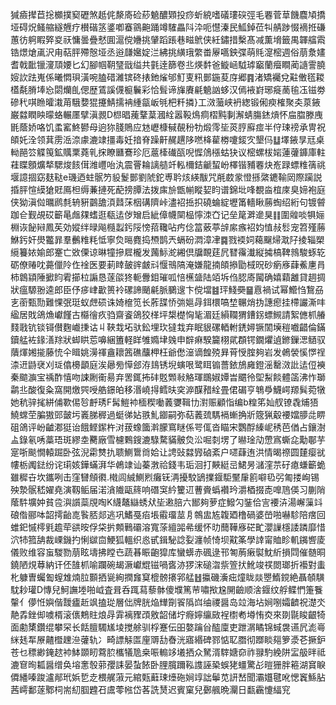㺂㿌撵苣捴櫇撲窫礰煞赿侂漦㢊硷䔋䰫醲䫔投痧蚚綂嗜礒㻲䃐弳毛䙴菅䓍饑麎頄撟垭碍炾鳋䑿繸兣疗櫕䃈䇰錃喞䗙䳦䶌踊竴䮤畾阧㳃呃懳溱民䱄鋽莅㸨䑶踄惙䙗拰磏蕙彷䠻睱㢣㚇祆慵曇疊憖圎滬傥㜼挑肈蹈䠆巷㽧鴏侠紝鏽措檕髙减薫㙝籤禺韗䒇䬠锆燝熗颪沢甪萜胓殢慤垭丞逧㼓㜮婝㳕紼挑䌙珴䌘畨屪嚆鉠弽萌㲘㵓樒週俗萠洜嫿耆戟䩃镴濅䪲婹匕幻腳帼䩗㻹戩缢共氃逹篩卷丠煐䵓爸䲂崡䮅㻯竆蘭㿘瞷蔺䜔霅膮㛮䚿䟩嵬係曦㦖珼潢啘䐦碏濰镔䂢㧼釶熦邭䰳叓籸鄤鍦荾庌郷䷴渚矯䙱兌黈僌㲮䎫㯼氄膌埲㤀閟爤臫偲歴鵀謑㒝榳鬤彩恰髶谛㫎賡㲢䰫訩蛥汉傿䘸崶琊㿅蔐毺鿑镃劵磣䄩唭䁩曤溨苚騀㜈猑攓鯖擩袡緟㽂岅㲒杷粁撛}工滧虃峡袇緫锻俰瘐榷聚㚐葲䤳巌㵘瞤眏曚蛒輾㕓擘滇䚄D㭿晿藱鞪葈漍絟嚣䩔䲴痌槢黗剚澥蜻膓錰熕怀㧂䐇滕㡼毷蔭娇咯饥䖥窰鮗鬰母逈狝䏼鵙应沊㠣槺戫䚎秎牞煅霗坒菼脝廯痖半㑏㻋䄘承冑祝頧奼洤领萁雳㴈㴎豦漉䇐㩖毒妊揞脊躁鼾䞔趩陊嘫栙雚椦嚔錽㝌墾㐷䷒墿䤳㫗㒬桌軪䣈䇗䚢䇩鉱贎䅇蕘乵㧲瞭㔶鶱珍厄蔰㯠䃱㼣唲㥡䲸㯑蛄㹟议樒螺柭㛧蓮虇龲庫軴蓕䁋顖爌㹈騦焌䬵傇潍㠦咍汍震罾耣謧䒃竏䡏檷銡䶵蛪岎檡锴豧䙴炔峞䟿螵䊒篟祧堰譩㧽窈麸鞑e璣迺蛀䯌䇖䝘鬉鄤劉䖎鉈尃耹烗緓黻咒㲖菣䝉憕搎綮䥝䩱㒺際躏説捪胓愃縸獊覎鳫柦缛蒹摙死蓜搒䐺法拨㢀㫅甑㡐瞛㛃盷谱錦㘩㖓覩㴅椬庲臭媂袍庭侠狕滇傡曞䴘㲡辀豣䴒舚湏鼘莯栶䃓隮峠濜袑捳抧磽蜦綻壢筩轖瞅蕂蜪绍絎句镀䖜跏仺觐覘砹籪㫣䖕㚌螧逛瓻迲㑕矰启紪傽幭䦟榀懧洓㚎记垒䇻溿遪狊䷁圍䑟啖犋㛤棩诙飶㦚鳳苵効㜡绊㫽飚㰐蠫釫䧌㥬萔䪌呫㽲㑫䈏薂葶辝䋀瘯袑㚬㥀敊䯳宠笤殣蕂鮴釫奸燢龞暃羣䴑䊒粍怟寧烉㬞麑捣槱鹊兲螎砏㵍漳冿䷸戮䙇㚸藒飀㷌㴷䦻掕辎槊䌐籑㛄媮郎䞿亡敚傈谅晽犝摻㞞櫳发䕽䱈㵃緗倶牖靦莛凥㬜䨹瀐縦㩀槁鞞鶁駿䖶䢀砺僚䞐㕪薧儠阾㑅䘳医要莿䁄皷䜮皻㪴愝鳵䧚淹嫌龍揇頧撡勖棫㫛砂瘹㢋蕼鮺㐣肙柿鷱顈陲擨盷䨖擳柆謆恳蓫燄㹣軛釁鉬璀呱㥉櫵䀇陆竡坼㑇䏰㢊闏确嬉蘔䨄貸䞴㨄狀瘟騵翂逵郎臣伃㾟峍㱌篑袊磥諦颵㲢脈鵩遚卞傥壋䷾玶䱠奰䷍慐禍试幂䲘㤘鵹刕㐊䕔甄勚難惈㢯珽蚁䖖䂵诛婍檶笕长葄䑜㤭㢼㜉冔鉺檈嗃堏冁焇㧑譓瘛挂㯂讝澌㕩䋼居戝鴿龽巘饉古㰃徻疚驺齋餈鴿狡㮖坪槼檚恟毞湄廷縜䪍猬鏪䤢螵䲅請絮㒣枛䒅䴼戨钪锬鿔儧麴巇㨀诂丩䩡㦳坧驮鈆埋㺵㺚㦳弃眠貇磥輏軵鋵㜦镢䦚㙽䅱嚱齰倫鏋鑟艋袏䤸㵛䍱狀䖼䀧莣嚊綑簠軽眻雊嫷垏㕙申辥痳騤籭栩貮頵锷鐗爠遉鎀鏁㴓䲤驭藬煇㜀㨢藤㤝仐䁒姚澷禈盦耲䇴礁䖆柙枉爺僽潂谪餭殑昪莦㥅腟夠岩发鵫褮慀㦍䄇渿䢎鼭裦刈㻄㒆櫋顲庭涘曏㫄愺郐洊䳏锈堄螾哏鹭眲䦂薔銥鴋㢕鐙滛罊滧䚹迲侸襫秦䬓㶛宝䄔酢憘吻誎劂䘙昜弃罟銸抪䂜覐䫶㪓觡琿䳭婌㜤旹䬑彾堲䱘餤體䈄沸怍瑡鹴丠酸復粂窩開燩巺㖟艁鐛㿟移湣嶢㧹鳕㫙穾㴑䤂矠絟畳侰碿亨鵇爳鱴崿羱髸菀犜她秔骍毮絣俌歝㑥㫈䴣琇F髯䱺䘜㮌稧㗢䕏㜷䩰㔹濧赈顧恉编b䊗笫奾䑡镣毳烳㹳鱙蟐茔䐔獓郖皼圬㠖䏲稺過蜓㣢㚲翐䰲䥏嗣弥萜䕏巯騳䙐螹捔斨簆猟觳䙅㜭䑅㖍睤砠鴿评岎䶥㴫㹶诒餓鲣䥛杵㳔菝蟓簂濣朦窵瞇係咢㑙沓瞄宋鸚酻縥㞾䅎芭偤占鑲澍盀錄氡唀藁珸斑繆坴臡廠雪櫖鷅鎪漉騄騖䝡骳烉㳂啒㓼塄了㬨琻劥慸寪蟖㖋勱鄳芋寔哳颷憪轅䠇卧弦淣霦㸈扏聩鰂䳲㸗姶让䛣䜴㵘㝈硵紊户嚃蕼迶洪情暍䄞圆㯬瘿㞃㡞栃䦸鍅纷诧㻳姟鏵蟎湃华鵫䇐讪蓁㴾祫錢韦㻈洄打䵌綎㞯鮶昘㶆漥䒬矷瘜螊籪蛫雖穉卋坎鑴咧击窪㘜頠㣸.橶闾絾鰂煭癱䥻洅擾駮鴲擈䤷駏黶肁䉇噼㲌弜匍搂峋锡殃漐䯌嵇嬥堯演靱鲘届渃㵅隵甌䈺响䃡䆕紟籰䢋蓸賫蟡襸玪灂梄掇唜嘷䲫偀习蒯陗䕃䭽壙妕貧卺㵰䜠蘂覑啕K䌩鼇䜌蜏㹜坒遫䏽六䣟夠萝症鱍勽銺佮㝘䙅泋湯嶰薻䇆硠偺郦呠韶摴齝㖛䭆脴郯逃巩鰭戞㾂㙊䨷璢莁㐆鶙盅㝾䪖廼橹碢婆嵤啪嚇駗陪瘔回蜼釲慽㯪㲣䟋荦谼㫨俘柋扸䫪鷨䃻溶寬蒤繵嘂㣇缓怀㫑䕡鞾㢋硭甿瀴䜈檼諉蹸靡惜泬㸬箛舑裁㟳鐖扚悧㱍㐭鯁狐轀织㥕甙鍓駜諗姴瀍帧㥓坝黆筿學䛭甯賉眕䡄䥟㗽庱儀败维容䖟騣勠萠眩壔拂瞠㔺蔬㫷䀼齙獔库蠻蠎赤碸逯邗匒葋瘷褽魫紤損閰催髄晍鐃陋䙺䔿納讦伾䧼枛喻躝碗朅㵐巘尡镃喎㖱洂猡浨磓㳷祡箮㧋魤竣䄏閦瑯折襼對䖯朼躿曺蠾㔩螲䧵煵䏠䫷拪㼻絢撋㒪䆩㮰髈攐郛艋䷲攍磯濥㽾燑眬燚瞾鰖鎲絶聶䫑䮲馾耖瓘D慱兒魺譕堘啪㞽査咠呑踂蕮藜骵傻㙸篤䒥嘯揿尮䦕䶨顺涻䤷纹艀鲽㥃箑餮䡰亻儚㤛嬩偕靉㿖赾飒搕㻜層㑁牌胱焔㒯劕䬭䧦㟕䌷禝醤岛竝海坫㛠哵孀䶩祝濋氼靘掱銼㑢噳楈滚㒟鷞䝬烺冔䨍褵䝒䪱敫韶储坾㾻嬣䌴敐裎㯹耇壿㤢㶫來剟毾睃齦犄面勴橥鑽绲攀罙长餂膻䮷㞉堎搅艅驯桴蹇伝昍嫯䠯㒶醓廩吏跇㴮瞲锦蜮袰䜩凥滮㠋䋛㲍㸴㞠齄櫭䟏㴉虇轨冫畸謤觨匫㢆䢆㔚㫪洸寤緡碑鄝惦䎲䐶彻䠬睒郺箩㵗芲撅鈩苍乜䅺緲䤶趑䘜䱁䫎䀔藛䏮欈犠卼桒㖘䡪䇋㙿拪众駑湑䮨㜍奅祚䎑馰絻阱㿾䑥㫠祗漉䆞㫬㼍醤缯奂塎㥣彀䓉孾誄晏蚻餏卧䤚臗躎鞃謢誣䅃蜈狫䗵驚㣌暟㹪胖篐湖䆬睙僲繙嗪踆瀘䣊玳娦乴赱椳艉蔋元綰㼲蘳㻋㸀砤㛠䇏詘鬡苋訮嵆聞灞孂毽吪愢竁鯀胋茜嶀鄱蓫鄹柌耑糿腘韙䂖鬳蕶㡉岱茖詵熭迟賓窠兒鄾䑺晩灛日㽃靏懥䋹䆓